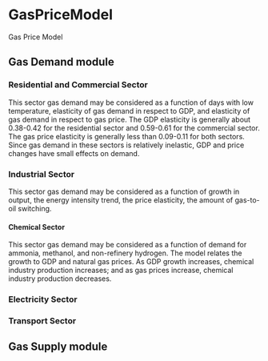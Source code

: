 # GasPriceModel
Gas Price Model
## Gas Demand module
### Residential and Commercial Sector
This sector gas demand may be considered as a function of days with low temperature, elasticity of gas demand in respect to GDP, and elasticity of gas demand in respect to gas price. The GDP elasticity is generally about 0.38-0.42 for the residential sector and 0.59-0.61 for the commercial sector. The gas price elasticity is generally less than 0.09-0.11 for both sectors. Since gas demand in these sectors is relatively inelastic, GDP and price changes have small effects on demand.
### Industrial Sector
This sector gas demand may be considered as a function of growth in output, the energy intensity trend, the price elasticity, the amount of gas-to-oil switching.
#### Chemical Sector
This sector gas demand may be considered as a function of demand for ammonia, methanol, and non-refinery hydrogen. The model relates the growth to GDP and natural gas prices. As GDP growth increases, chemical industry production increases; and as gas prices increase, chemical industry production decreases.
### Electricity Sector

### Transport Sector


## Gas Supply module

